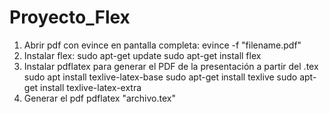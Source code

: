 # Proyecto_Flex
1) Abrir pdf con evince en pantalla completa: evince -f "filename.pdf"
2) Instalar flex:
	sudo apt-get update
	sudo apt-get install flex
3) Instalar pdflatex para generar el PDF de la presentación a partir del .tex
	sudo apt install texlive-latex-base
	sudo apt-get install texlive
	sudo apt-get install texlive-latex-extra
4) Generar el pdf
	pdflatex "archivo.tex"
